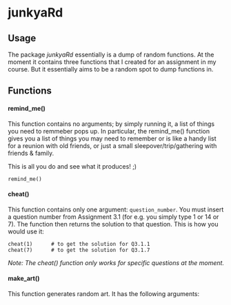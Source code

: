 # junkyaRd

## Usage
The package _junkyaRd_ essentially is a dump of random functions. At the moment it contains three functions that I created for an assignment in my course. But it essentially aims to be a random spot to dump functions in. 

## Functions

#### remind_me()

This function contains no arguments; by simply running it, a list of things you need to remmeber pops up. In particular, the remind_me() function gives you a list of things you may need to remember or is like a handy list for a reunion with old friends, or just a small sleepover/trip/gathering with friends & family. 

This is all you do and see what it produces! ;)

```eval = TRUE
remind_me()
```


#### cheat()

This function contains only one argument: `question_number`. You must insert a question number from Assignment 3.1 (for e.g. you simply type 1 or 14 or 7). The function then returns the solution to that question. This is how you would use it: 

```eval = TRUE
cheat(1)      # to get the solution for Q3.1.1
cheat(7)      # to get the solution for Q3.1.7
```

_Note: The cheat() function only works for specific questions at the moment._


#### make_art()

This function generates random art. It has the following arguments: 
